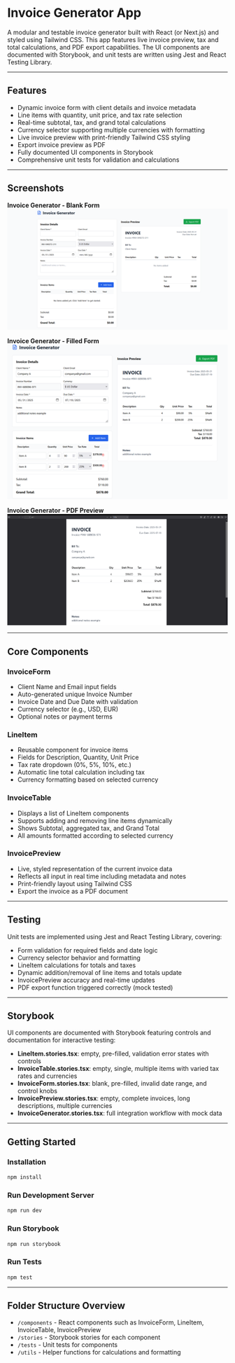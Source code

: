 # Invoice Generator App

A modular and testable invoice generator built with React (or Next.js) and styled using Tailwind CSS. This app features live invoice preview, tax and total calculations, and PDF export capabilities. The UI components are documented with Storybook, and unit tests are written using Jest and React Testing Library.

---

## Features

* Dynamic invoice form with client details and invoice metadata
* Line items with quantity, unit price, and tax rate selection
* Real-time subtotal, tax, and grand total calculations
* Currency selector supporting multiple currencies with formatting
* Live invoice preview with print-friendly Tailwind CSS styling
* Export invoice preview as PDF
* Fully documented UI components in Storybook
* Comprehensive unit tests for validation and calculations

---
## Screenshots

**Invoice Generator - Blank Form**  
![Invoice Generator](/images/invoicegenerator1.png)

**Invoice Generator - Filled Form**  
![Invoice Generator Filled](/images/invoicegenerator2.png)

**Invoice Generator - PDF Preview**  
![Invoice PDF](/images/invoicegenerator3.png)


---
## Core Components

### InvoiceForm

* Client Name and Email input fields
* Auto-generated unique Invoice Number
* Invoice Date and Due Date with validation
* Currency selector (e.g., USD, EUR)
* Optional notes or payment terms

### LineItem

* Reusable component for invoice items
* Fields for Description, Quantity, Unit Price
* Tax rate dropdown (0%, 5%, 10%, etc.)
* Automatic line total calculation including tax
* Currency formatting based on selected currency

### InvoiceTable

* Displays a list of LineItem components
* Supports adding and removing line items dynamically
* Shows Subtotal, aggregated tax, and Grand Total
* All amounts formatted according to selected currency

### InvoicePreview

* Live, styled representation of the current invoice data
* Reflects all input in real time including metadata and notes
* Print-friendly layout using Tailwind CSS
* Export the invoice as a PDF document

---

## Testing

Unit tests are implemented using Jest and React Testing Library, covering:

* Form validation for required fields and date logic
* Currency selector behavior and formatting
* LineItem calculations for totals and taxes
* Dynamic addition/removal of line items and totals update
* InvoicePreview accuracy and real-time updates
* PDF export function triggered correctly (mock tested)

---

## Storybook

UI components are documented with Storybook featuring controls and documentation for interactive testing:

* **LineItem.stories.tsx**: empty, pre-filled, validation error states with controls
* **InvoiceTable.stories.tsx**: empty, single, multiple items with varied tax rates and currencies
* **InvoiceForm.stories.tsx**: blank, pre-filled, invalid date range, and control knobs
* **InvoicePreview\.stories.tsx**: empty, complete invoices, long descriptions, multiple currencies
* **InvoiceGenerator.stories.tsx**: full integration workflow with mock data

---

## Getting Started

### Installation

```bash
npm install
```

### Run Development Server

```bash
npm run dev
```

### Run Storybook

```bash
npm run storybook
```

### Run Tests

```bash
npm test
```

---

## Folder Structure Overview

* `/components` - React components such as InvoiceForm, LineItem, InvoiceTable, InvoicePreview
* `/stories` - Storybook stories for each component
* `/tests` - Unit tests for components
* `/utils` - Helper functions for calculations and formatting

